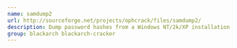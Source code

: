 ```yaml
---
name: samdump2
url: http://sourceforge.net/projects/ophcrack/files/samdump2/
description: Dump password hashes from a Windows NT/2k/XP installation.
group: blackarch blackarch-cracker
---
```


